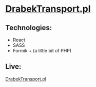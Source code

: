 # [DrabekTransport.pl](https://drabektransport.pl)

## Technologies:

- React
- SASS
- Formik + (a little bit of PHP)

## Live:

[DrabekTransport.pl](https://drabektransport.pl)
